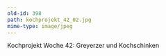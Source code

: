 ```yaml
---
old-id: 398
path: kochprojekt_42_02.jpg
mime-type: image/jpeg
---
```

Kochprojekt Woche 42:
Greyerzer und Kochschinken
